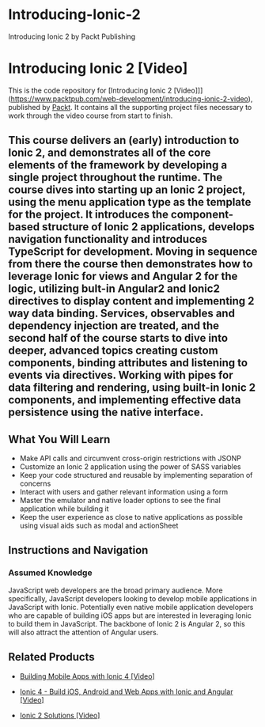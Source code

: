 # Introducing-Ionic-2
Introducing Ionic 2 by Packt Publishing
# Introducing Ionic 2 [Video]
This is the code repository for [Introducing Ionic 2 [Video]]](https://www.packtpub.com/web-development/introducing-ionic-2-video), published by [Packt](https://www.packtpub.com/?utm_source=github). It contains all the supporting project files necessary to work through the video course from start to finish.
##  This course delivers an (early) introduction to Ionic 2, and demonstrates all of the core elements of the framework by developing a single project throughout the runtime. The course dives into starting up an Ionic 2 project, using the menu application type as the template for the project. It introduces the component-based structure of Ionic 2 applications, develops navigation functionality and introduces TypeScript for development. Moving in sequence from there the course then demonstrates how to leverage Ionic for views and Angular 2 for the logic, utilizing bult-in Angular2 and Ionic2 directives to display content and implementing 2 way data binding. Services, observables and dependency injection are treated, and the second half of the course starts to dive into deeper, advanced topics creating custom components, binding attributes and listening to events via directives. Working with pipes for data filtering and rendering, using built-in Ionic 2 components, and implementing effective data persistence using the native interface.
<H2>What You Will Learn</H2>
<DIV class=book-info-will-learn-text>
<UL>
<LI>Make API calls and circumvent cross-origin restrictions with JSONP
<LI>Customize an Ionic 2 application using the power of SASS variables
<LI>Keep your code structured and reusable by implementing separation of concerns
<LI>Interact with users and gather relevant information using a form
<LI>Master the emulator and native loader options to see the final application while building it
<LI>Keep the user experience as close to native applications as possible using visual aids such as modal and actionSheet</LI></UL></DIV>

## Instructions and Navigation
### Assumed Knowledge
JavaScript web developers are the broad primary audience. More specifically, JavaScript developers looking to develop mobile applications in JavaScript with Ionic. Potentially even native mobile application developers who are capable of building iOS apps but are interested in leveraging Ionic to build them in JavaScript. The backbone of Ionic 2 is Angular 2, so this will also attract the attention of Angular users.


## Related Products
* [Building Mobile Apps with Ionic 4 [Video]](https://www.packtpub.com/application-development/building-mobile-apps-ionic-4-video)

* [Ionic 4 - Build iOS, Android and Web Apps with Ionic and Angular [Video]](https://www.packtpub.com/application-development/ionic-4-build-ios-android-and-web-apps-ionic-and-angular-video)

* [Ionic 2 Solutions [Video]](https://www.packtpub.com/web-development/ionic-2-solutions-video)

